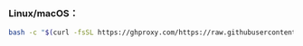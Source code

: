 ### Linux/macOS：

```bash
bash -c "$(curl -fsSL https://ghproxy.com/https://raw.githubusercontent.com/binbin1213/binbinziyong/main/YYeTs/install.sh)"
````
